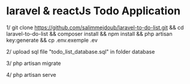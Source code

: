 # laravel &  reactJs Todo Application

1/ git clone https://github.com/salimmejdoub/laravel-to-do-list.git && cd laravel-to-do-list && composer install && npm install && php artisan key:generate &&  cp .env.exemple .ev

2/ upload sql file "todo_list_database.sql" in folder database

3/ php artisan migrate

4/ php artisan serve

